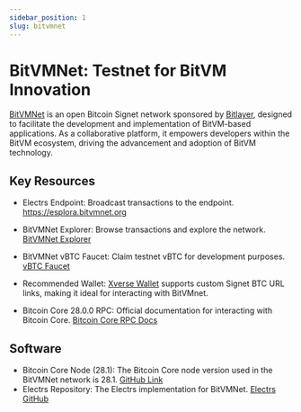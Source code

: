 ```yaml
---
sidebar_position: 1
slug: bitvmnet
---
```


# BitVMNet: Testnet for BitVM Innovation

[BitVMNet](https://www.bitvmnet.org/) is an open Bitcoin Signet network sponsored by [Bitlayer](https://x.com/BitlayerLabs), designed to facilitate the development and implementation of BitVM-based applications. As a collaborative platform, it empowers developers within the BitVM ecosystem, driving the advancement and adoption of BitVM technology.

## Key Resources

- Electrs Endpoint: Broadcast transactions to the endpoint. https://esplora.bitvmnet.org
- BitVMNet Explorer: Browse transactions and explore the network. [BitVMNet Explorer](https://mempool.bitvmnet.org/)
- BitVMNet vBTC Faucet: Claim testnet vBTC for development purposes. [vBTC Faucet](https://www.thefaucet.org/Bitcoin/Bitvmnet)
- Recommended Wallet: [Xverse Wallet](https://www.xverse.app/) supports custom Signet BTC URL links, making it ideal for interacting with BitVMnet.

- Bitcoin Core 28.0.0 RPC: Official documentation for interacting with Bitcoin Core. [Bitcoin Core RPC Docs](https://bitcoincore.org/en/doc/28.0.0/)

## Software

- Bitcoin Core Node (28.1): The Bitcoin Core node version used in the BitVMNet network is 28.1. [GitHub Link](https://github.com/bitcoin/bitcoin)
- Electrs Repository: The Electrs implementation for BitVMNet. [Electrs GitHub](https://github.com/Blockstream/electrs)
